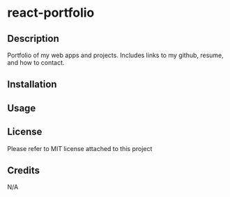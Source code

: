 # react-portfolio

## Description
Portfolio of my web apps and projects. Includes links to my github, resume, and how to contact.

## Installation


## Usage


## License
Please refer to MIT license attached to this project

## Credits
N/A